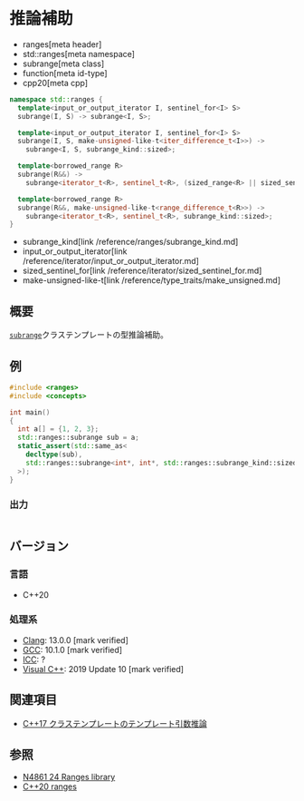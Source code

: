 # 推論補助
* ranges[meta header]
* std::ranges[meta namespace]
* subrange[meta class]
* function[meta id-type]
* cpp20[meta cpp]

```cpp
namespace std::ranges {
  template<input_or_output_iterator I, sentinel_for<I> S>
  subrange(I, S) -> subrange<I, S>;

  template<input_or_output_iterator I, sentinel_for<I> S>
  subrange(I, S, make-unsigned-like-t<iter_difference_t<I>>) ->
    subrange<I, S, subrange_kind::sized>;

  template<borrowed_range R>
  subrange(R&&) ->
    subrange<iterator_t<R>, sentinel_t<R>, (sized_range<R> || sized_sentinel_for<sentinel_t<R>, iterator_t<R>>) ? subrange_kind::sized : subrange_kind::unsized>;

  template<borrowed_range R>
  subrange(R&&, make-unsigned-like-t<range_difference_t<R>>) ->
    subrange<iterator_t<R>, sentinel_t<R>, subrange_kind::sized>;
}
```
* subrange_kind[link /reference/ranges/subrange_kind.md]
* input_or_output_iterator[link /reference/iterator/input_or_output_iterator.md]
* sized_sentinel_for[link /reference/iterator/sized_sentinel_for.md]
* make-unsigned-like-t[link /reference/type_traits/make_unsigned.md]

## 概要
[`subrange`](../subrange.md)クラステンプレートの型推論補助。


## 例
```cpp example
#include <ranges>
#include <concepts>

int main()
{
  int a[] = {1, 2, 3};
  std::ranges::subrange sub = a;
  static_assert(std::same_as<
    decltype(sub),
    std::ranges::subrange<int*, int*, std::ranges::subrange_kind::sized>
  >);
}
```

### 出力
```
```

## バージョン
### 言語
- C++20

### 処理系
- [Clang](/implementation.md#clang): 13.0.0 [mark verified]
- [GCC](/implementation.md#gcc): 10.1.0 [mark verified]
- [ICC](/implementation.md#icc): ?
- [Visual C++](/implementation.md#visual_cpp): 2019 Update 10 [mark verified]

## 関連項目
- [C++17 クラステンプレートのテンプレート引数推論](/lang/cpp17/type_deduction_for_class_templates.md)

## 参照
- [N4861 24 Ranges library](https://timsong-cpp.github.io/cppwp/n4861/ranges)
- [C++20 ranges](https://techbookfest.org/product/5134506308665344)
